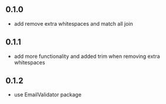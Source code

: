 ## 0.1.0

* add remove extra whitespaces and match all join 

## 0.1.1

* add more functionality and added trim when removing extra whitespaces 

## 0.1.2

* use EmailValidator package